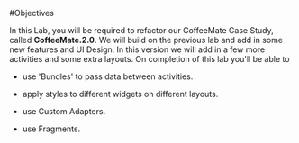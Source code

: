 #Objectives

In this Lab, you will be required to refactor our CoffeeMate Case Study, called <b>CoffeeMate.2.0</b>. We will build on the previous lab and add in some new features and UI Design. In this version we will add in a few more activities and some extra layouts. On completion of this lab you'll be able to 

- use 'Bundles' to pass data between activities.

- apply styles to different widgets on different layouts.

- use Custom Adapters.

- use Fragments.
